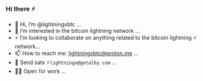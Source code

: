 ### Hi there ⚡️

<!--
**lightningxbtc/lightningxbtc** is a ✨ _special_ ✨ repository because its `README.md` (this file) appears on your GitHub profile.

Here are some ideas to get you started:

- 🔭 I’m currently working on ...
- 🌱 I’m currently learning ...
- 👯 I’m looking to collaborate on ...
- 🤔 I’m looking for help with ...
- 💬 Ask me about ...
- 📫 How to reach me: ...
- 😄 Pronouns: ...
- ⚡ Fun fact: ...
-->


* 👋 Hi, I’m @lightningxbtc ...
* 👀 I’m interested in the bitcoin lightning network ...
* ⚡️ I’m looking to collaborate on anything related to the bitcoin lightning ⚡️ network...
* 📫 How to reach me: lightningxbtc@proton.me ...
* 🚀 Send sats ⚡️`lightningx@getalby.com` ...
* 👨‍💻 Open for work ...

